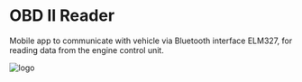 
# OBD II Reader

Mobile app to communicate with vehicle via Bluetooth interface ELM327, for reading data from the engine control unit.

![logo](https://github.com/ksygrek/OBDII-Reader-Mobile-App/tree/master/img/2.png?raw=true)


